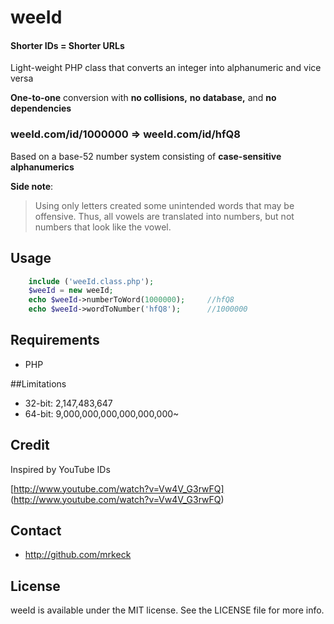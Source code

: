 # weeId

#### Shorter IDs = Shorter URLs

Light-weight PHP class that converts an integer into alphanumeric and vice versa

**One-to-one** conversion with **no collisions,**  **no database,** and **no dependencies**

### weeId.com/id/1000000 => weeId.com/id/hfQ8

Based on a base-52 number system consisting of **case-sensitive alphanumerics**

**Side note**: 
> Using only letters created some unintended words that may be offensive.
> Thus, all vowels are translated into numbers, but not numbers that look like the vowel.

## Usage
```PHP
	include ('weeId.class.php');
	$weeId = new weeId;
	echo $weeId->numberToWord(1000000);		//hfQ8
	echo $weeId->wordToNumber('hfQ8');		//1000000
```

## Requirements

- PHP

##Limitations

- 32-bit: 2,147,483,647
- 64-bit: 9,000,000,000,000,000,000~

## Credit

Inspired by YouTube IDs

[http://www.youtube.com/watch?v=Vw4V_G3rwFQ] (http://www.youtube.com/watch?v=Vw4V_G3rwFQ)

## Contact

- http://github.com/mrkeck

## License

weeId is available under the MIT license. See the LICENSE file for more info.